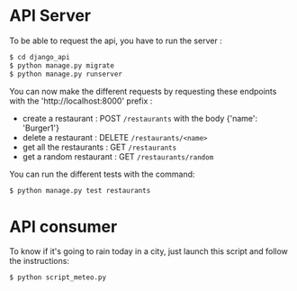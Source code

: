 # API Server

To be able to request the api, you have to run the server :

```bash
$ cd django_api
$ python manage.py migrate
$ python manage.py runserver
```

You can now make the different requests by requesting these endpoints with the 'http://localhost:8000' prefix :
- create a restaurant : POST `/restaurants`  with the body {'name': 'Burger1'}
- delete a restaurant : DELETE `/restaurants/<name>`
- get all the restaurants : GET `/restaurants`
- get a random restaurant : GET `/restaurants/random`

You can run the different tests with the command:
```bash
$ python manage.py test restaurants
```


# API consumer

To know if it's going to rain today in a city, just launch this script and follow the instructions:

```bash
$ python script_meteo.py
```
